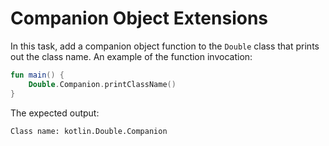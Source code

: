 # Companion Object Extensions

In this task, add a companion object function to the `Double` class that prints out the class name. An example of the function invocation:

```kotlin
fun main() {
    Double.Companion.printClassName()
}
```

The expected output:
```
Class name: kotlin.Double.Companion
```
